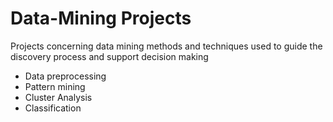 # Data-Mining Projects

Projects concerning data mining methods and techniques used to guide the discovery process and support decision making

* Data preprocessing
* Pattern mining
* Cluster Analysis 
* Classification
